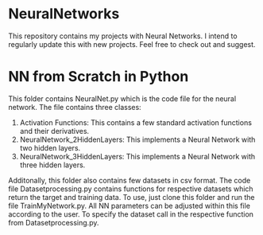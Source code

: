 # NeuralNetworks
This repository contains my projects with Neural Networks. I intend to regularly update this with new projects. Feel free to check out and suggest.

# NN from Scratch in Python
This folder contains NeuralNet.py which is the code file for the neural network. The file contains three classes:
1. Activation Functions: This contains a few standard activation functions and their derivatives.
2. NeuralNetwork_2HiddenLayers: This implements a Neural Network with two hidden layers.
3. NeuralNetwork_3HiddenLayers: This implements a Neural Network with three hidden layers.

Additonally, this folder also contains few datasets in csv format. The code file Datasetprocessing.py contains functions for respective datasets which return the target and training data.
To use, just clone this folder and run the file TrainMyNetwork.py. All NN parameters can be adjusted within this file according to the user.
To specify the dataset call in the respective function from Datasetprocessing.py.
